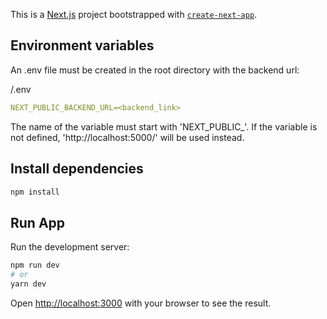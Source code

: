 This is a [Next.js](https://nextjs.org/) project bootstrapped with [`create-next-app`](https://github.com/vercel/next.js/tree/canary/packages/create-next-app).


## Environment variables

An .env file must be created in the root directory with the backend url:

/.env
```yaml
NEXT_PUBLIC_BACKEND_URL=<backend_link>
```
The name of the variable must start with 'NEXT_PUBLIC_'. If the variable is not defined, 'http://localhost:5000/' will be used instead.

## Install dependencies

```bash
npm install
```

## Run App
Run the development server:

```bash
npm run dev
# or
yarn dev
```

Open [http://localhost:3000](http://localhost:3000) with your browser to see the result.